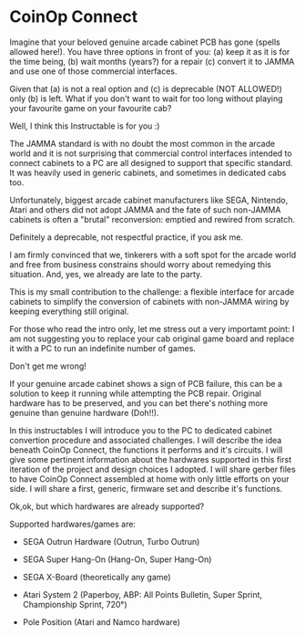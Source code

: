 # CoinOp Connect
Imagine that your beloved genuine arcade cabinet PCB has gone (spells allowed here!). You have three options in front of you: (a) keep it as it is for the time being, (b) wait months (years?) for a repair (c) convert it to JAMMA and use one of those commercial interfaces.

Given that (a) is not a real option and (c) is deprecable (NOT ALLOWED!) only (b) is left. What if you don't want to wait for too long without playing your favourite game on your favourite cab?

Well, I think this Instructable is for you :)

The JAMMA standard is with no doubt the most common in the arcade world and it is not surprising that commercial control interfaces intended to connect cabinets to a PC are all designed to support that specific standard. It was heavily used in generic cabinets, and sometimes in dedicated cabs too.

Unfortunately, biggest arcade cabinet manufacturers like SEGA, Nintendo, Atari and others did not adopt JAMMA and the fate of such non-JAMMA cabinets is often a "brutal" reconversion: emptied and rewired from scratch.

Definitely a deprecable, not respectful practice, if you ask me.

I am firmly convinced that we, tinkerers with a soft spot for the arcade world and free from business constrains should worry about remedying this situation. And, yes, we already are late to the party.

This is my small contribution to the challenge: a flexible interface for arcade cabinets to simplify the conversion of cabinets with non-JAMMA wiring by keeping everything still original.

For those who read the intro only, let me stress out a very importamt point: I am not suggesting you to replace your cab original game board and replace it with a PC to run an indefinite number of games.

Don't get me wrong!

If your genuine arcade cabinet shows a sign of PCB failure, this can be a solution to keep it running while attempting the PCB repair. Original hardware has to be preserved, and you can bet there's nothing more genuine than genuine hardware (Doh!!).

In this instructables I will introduce you to the PC to dedicated cabinet convertion procedure and associated challenges. I will describe the idea beneath CoinOp Connect, the functions it performs and it's circuits. I will give some pertinent information about the hardwares supported in this first iteration of the project and design choices I adopted. I will share gerber files to have CoinOp Connect assembled at home with only little efforts on your side. I will share a first, generic, firmware set and describe it's functions.

Ok,ok, but which hardwares are already supported?

Supported hardwares/games are:

- SEGA Outrun Hardware (Outrun, Turbo Outrun)

- SEGA Super Hang-On (Hang-On, Super Hang-On)

- SEGA X-Board (theoretically any game)

- Atari System 2 (Paperboy, ABP: All Points Bulletin, Super Sprint, Championship Sprint, 720°)

- Pole Position (Atari and Namco hardware)
